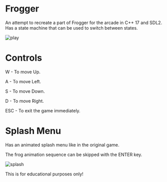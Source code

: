 # Frogger

An attempt to recreate a part of Frogger for the arcade in C++ 17 and SDL2.
Has a state machine that can be used to switch between states.

![play](https://user-images.githubusercontent.com/87091726/190869487-0aa485b9-4801-42b7-a360-a8091ccfe39f.gif)

# Controls

W - To move Up.

A - To move Left.

S - To move Down.

D - To move Right.

ESC - To exit the game immediately.

# Splash Menu

Has an animated splash menu like in the original game.

The frog animation sequence can be skipped with the ENTER key.

![splash](https://user-images.githubusercontent.com/87091726/190869400-e96e6cbf-0dbc-44b6-92a5-66b3a17d4b4b.gif)



This is for educational purposes only!
